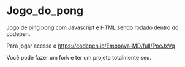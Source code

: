 # Jogo_do_pong
Jogo de ping pong com Javascript e HTML sendo rodado dentro do codepen.

Para jogar acesse o https://codepen.io/Emboava-MD/full/PoeJxVq

Você pode fazer um fork e ter um projeto totalmente seu.
